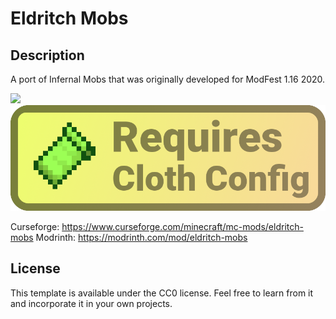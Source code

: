 # Eldritch Mobs

## Description

A port of Infernal Mobs that was originally developed for ModFest 1.16 2020.

![](https://i.imgur.com/Ol1Tcf8.png)
![](https://raw.githubusercontent.com/Jab125/Jab125/main/imgs/requiredClothConfig.png)


Curseforge: https://www.curseforge.com/minecraft/mc-mods/eldritch-mobs
Modrinth: https://modrinth.com/mod/eldritch-mobs

## License

This template is available under the CC0 license. Feel free to learn from it and incorporate it in your own projects.

